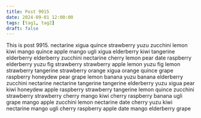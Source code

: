 ```yaml
---
title: Post 9915
date: 2024-09-01 12:00:00
tags: [tag1, tag2]
draft: false
---
```

This is post 9915.
nectarine
xigua
quince
strawberry
yuzu
zucchini
lemon
kiwi
mango
quince
apple
mango
ugli
xigua
elderberry
kiwi
tangerine
elderberry
elderberry
zucchini
nectarine
cherry
lemon
pear
date
raspberry
elderberry
yuzu
fig
strawberry
strawberry
apple
lemon
yuzu
fig
lemon
strawberry
tangerine
strawberry
orange
xigua
orange
quince
grape
raspberry
honeydew
pear
grape
lemon
banana
yuzu
banana
elderberry
zucchini
nectarine
nectarine
tangerine
tangerine
elderberry
yuzu
xigua
pear
kiwi
honeydew
apple
raspberry
strawberry
tangerine
lemon
quince
zucchini
strawberry
strawberry
cherry
mango
kiwi
cherry
raspberry
banana
ugli
grape
mango
apple
zucchini
lemon
nectarine
date
cherry
yuzu
kiwi
nectarine
mango
ugli
cherry
raspberry
apple
date
mango
elderberry
grape

